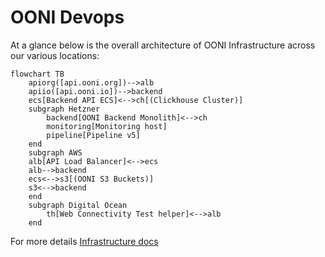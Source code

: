 # OONI Devops

At a glance below is the overall architecture of OONI Infrastructure across our various locations:

```mermaid
flowchart TB
    apiorg([api.ooni.org])-->alb
    apiio([api.ooni.io])-->backend
    ecs[Backend API ECS]<-->ch[(Clickhouse Cluster)]
    subgraph Hetzner
        backend[OONI Backend Monolith]<-->ch
        monitoring[Monitoring host]
        pipeline[Pipeline v5]
    end
    subgraph AWS
    alb[API Load Balancer]<-->ecs
    alb-->backend
    ecs<-->s3[(OONI S3 Buckets)]
    s3<-->backend
    end
    subgraph Digital Ocean
        th[Web Connectivity Test helper]<-->alb
    end
```

For more details [Infrastructure docs](https://docs.ooni.org/devops/infrastructure/)
